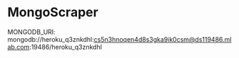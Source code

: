 # MongoScraper

MONGODB_URI: mongodb://heroku_q3znkdhl:cs5n3hnoqen4d8s3gka9ik0csm@ds119486.mlab.com:19486/heroku_q3znkdhl